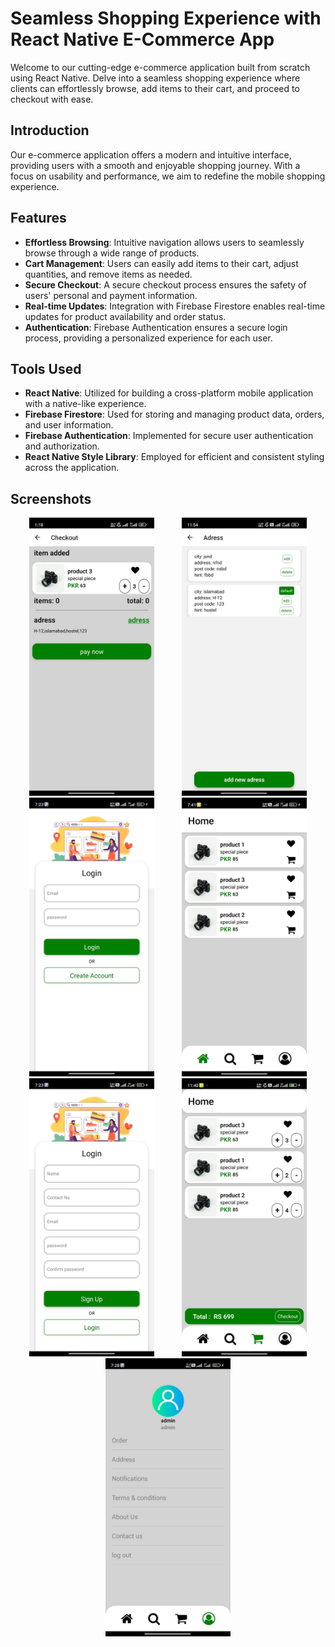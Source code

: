# Seamless Shopping Experience with React Native E-Commerce App

Welcome to our cutting-edge e-commerce application built from scratch using React Native. Delve into a seamless shopping experience where clients can effortlessly browse, add items to their cart, and proceed to checkout with ease.

## Introduction

Our e-commerce application offers a modern and intuitive interface, providing users with a smooth and enjoyable shopping journey. With a focus on usability and performance, we aim to redefine the mobile shopping experience.

## Features

- **Effortless Browsing**: Intuitive navigation allows users to seamlessly browse through a wide range of products.
- **Cart Management**: Users can easily add items to their cart, adjust quantities, and remove items as needed.
- **Secure Checkout**: A secure checkout process ensures the safety of users' personal and payment information.
- **Real-time Updates**: Integration with Firebase Firestore enables real-time updates for product availability and order status.
- **Authentication**: Firebase Authentication ensures a secure login process, providing a personalized experience for each user.

## Tools Used

- **React Native**: Utilized for building a cross-platform mobile application with a native-like experience.
- **Firebase Firestore**: Used for storing and managing product data, orders, and user information.
- **Firebase Authentication**: Implemented for secure user authentication and authorization.
- **React Native Style Library**: Employed for efficient and consistent styling across the application.

## Screenshots
<p align="center">
  <img src="src/images/IMG-20240506-WA0014.jpg" width="200" hspace="20">
  <img src="src/images/IMG-20240506-WA0015.jpg" width="200" hspace="20">
  <img src="src/images/IMG-20240506-WA0016.jpg" width="200" hspace="20">
  <img src="src/images/IMG-20240506-WA0017.jpg" width="200" hspace="20">
  <img src="src/images/IMG-20240506-WA0018.jpg" width="200" hspace="20">
  <img src="src/images/IMG-20240506-WA0019.jpg" width="200" hspace="20">
  <img src="src/images/IMG-20240506-WA0020.jpg" width="200" hspace="20">
</p>
